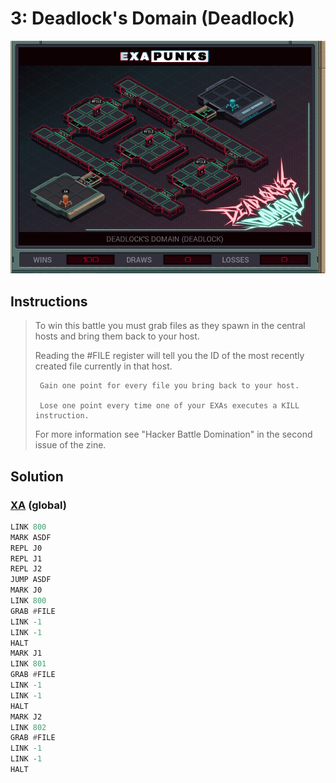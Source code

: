 # 3: Deadlock's Domain (Deadlock)

<div align="center"><img src="EXAPUNKS - Deadlock's Domain (deadlock, 2023-10-08-00-00-50).gif" /></div>

## Instructions
> To win this battle you must grab files as they spawn in the central hosts and bring them back to your host. 
> 
> Reading the #FILE register will tell you the ID of the most recently created file currently in that host.
> 
>      Gain one point for every file you bring back to your host.
> 
>      Lose one point every time one of your EXAs executes a KILL instruction.
> 
> For more information see "Hacker Battle Domination" in the second issue of the zine.

## Solution

### [XA](XA.exa) (global)
```asm
LINK 800
MARK ASDF
REPL J0
REPL J1
REPL J2
JUMP ASDF
MARK J0
LINK 800
GRAB #FILE
LINK -1
LINK -1
HALT
MARK J1
LINK 801
GRAB #FILE
LINK -1
LINK -1
HALT
MARK J2
LINK 802
GRAB #FILE
LINK -1
LINK -1
HALT
```

